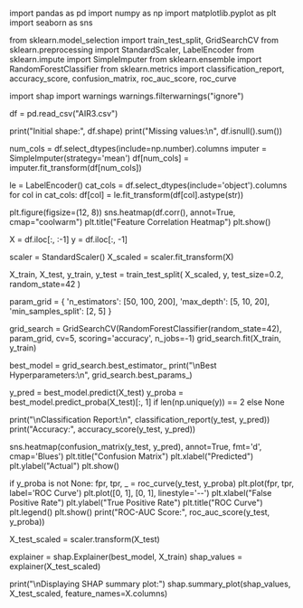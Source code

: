 import pandas as pd
import numpy as np
import matplotlib.pyplot as plt
import seaborn as sns

from sklearn.model_selection import train_test_split, GridSearchCV
from sklearn.preprocessing import StandardScaler, LabelEncoder
from sklearn.impute import SimpleImputer
from sklearn.ensemble import RandomForestClassifier
from sklearn.metrics import classification_report, accuracy_score, confusion_matrix, roc_auc_score, roc_curve

import shap
import warnings
warnings.filterwarnings("ignore")


df = pd.read_csv("AIR3.csv")


print("Initial shape:", df.shape)
print("Missing values:\n", df.isnull().sum())

num_cols = df.select_dtypes(include=np.number).columns
imputer = SimpleImputer(strategy='mean')
df[num_cols] = imputer.fit_transform(df[num_cols])

le = LabelEncoder()
cat_cols = df.select_dtypes(include='object').columns
for col in cat_cols:
    df[col] = le.fit_transform(df[col].astype(str))

plt.figure(figsize=(12, 8))
sns.heatmap(df.corr(), annot=True, cmap="coolwarm")
plt.title("Feature Correlation Heatmap")
plt.show()


X = df.iloc[:, :-1]
y = df.iloc[:, -1]

scaler = StandardScaler()
X_scaled = scaler.fit_transform(X)

X_train, X_test, y_train, y_test = train_test_split(
    X_scaled, y, test_size=0.2, random_state=42
)

param_grid = {
    'n_estimators': [50, 100, 200],
    'max_depth': [5, 10, 20],
    'min_samples_split': [2, 5]
}

grid_search = GridSearchCV(RandomForestClassifier(random_state=42), param_grid, cv=5, scoring='accuracy', n_jobs=-1)
grid_search.fit(X_train, y_train)

best_model = grid_search.best_estimator_
print("\nBest Hyperparameters:\n", grid_search.best_params_)

y_pred = best_model.predict(X_test)
y_proba = best_model.predict_proba(X_test)[:, 1] if len(np.unique(y)) == 2 else None

print("\nClassification Report:\n", classification_report(y_test, y_pred))
print("Accuracy:", accuracy_score(y_test, y_pred))

sns.heatmap(confusion_matrix(y_test, y_pred), annot=True, fmt='d', cmap='Blues')
plt.title("Confusion Matrix")
plt.xlabel("Predicted")
plt.ylabel("Actual")
plt.show()

if y_proba is not None:
    fpr, tpr, _ = roc_curve(y_test, y_proba)
    plt.plot(fpr, tpr, label='ROC Curve')
    plt.plot([0, 1], [0, 1], linestyle='--')
    plt.xlabel("False Positive Rate")
    plt.ylabel("True Positive Rate")
    plt.title("ROC Curve")
    plt.legend()
    plt.show()
    print("ROC-AUC Score:", roc_auc_score(y_test, y_proba))

X_test_scaled = scaler.transform(X_test)  

explainer = shap.Explainer(best_model, X_train)
shap_values = explainer(X_test_scaled)  

print("\nDisplaying SHAP summary plot:")
shap.summary_plot(shap_values, X_test_scaled, feature_names=X.columns)
